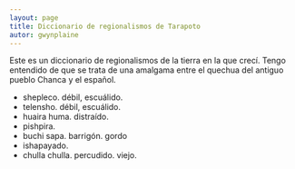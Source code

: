 ```yaml
---
layout: page
title: Diccionario de regionalismos de Tarapoto
autor: gwynplaine
---
```


Este es un diccionario de regionalismos de la tierra en la que crecí. Tengo entendido de que se trata de una amalgama entre el quechua del antiguo pueblo Chanca y el español.

+ shepleco. débil, escuálido.
+ telensho. débil, escuálido.
+ huaira huma. distraído.
+ pishpira.
+ buchi sapa. barrigón. gordo
+ ishapayado.
+ chulla chulla. percudido. viejo.

